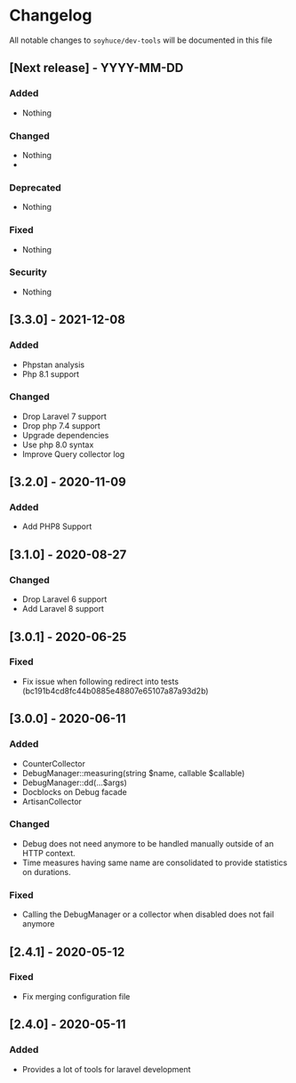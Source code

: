# Changelog

All notable changes to `soyhuce/dev-tools` will be documented in this file

## [Next release] - YYYY-MM-DD

### Added

- Nothing

### Changed

- Nothing
- 
### Deprecated

- Nothing

### Fixed

- Nothing

### Security

- Nothing


## [3.3.0] - 2021-12-08

### Added

- Phpstan analysis
- Php 8.1 support

### Changed

- Drop Laravel 7 support
- Drop php 7.4 support
- Upgrade dependencies
- Use php 8.0 syntax
- Improve Query collector log

## [3.2.0] - 2020-11-09

### Added

- Add PHP8 Support

## [3.1.0] - 2020-08-27

### Changed
- Drop Laravel 6 support
- Add Laravel 8 support

## [3.0.1] - 2020-06-25

### Fixed
- Fix issue when following redirect into tests (bc191b4cd8fc44b0885e48807e65107a87a93d2b)

## [3.0.0] - 2020-06-11

### Added

- CounterCollector
- DebugManager::measuring(string $name, callable $callable)
- DebugManager::dd(...$args)
- Docblocks on Debug facade
- ArtisanCollector

### Changed

- Debug does not need anymore to be handled manually outside of an HTTP context. 
- Time measures having same name are consolidated to provide statistics on durations. 

### Fixed

- Calling the DebugManager or a collector when disabled does not fail anymore

## [2.4.1] - 2020-05-12

### Fixed

- Fix merging configuration file

## [2.4.0] - 2020-05-11

### Added

- Provides a lot of tools for laravel development

